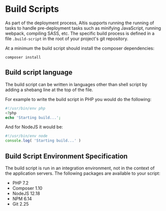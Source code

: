 # Build Scripts

As part of the deployment process, Altis supports running the running of tasks to handle pre-deployment tasks such as minifying JavaScript, running webpack, compiling SASS, etc. The specific build process is defined in a file `.build-script` in the root of your project's git repository.

At a minimum the build script should install the composer dependencies:

```
composer install
```

## Build script language

The build script can be written in languages other than shell script by adding a shebang line at the top of the file.

For example to write the build script in PHP you would do the following:

```php
#!/usr/bin/env php
<?php
echo 'Starting build...';
```

And for NodeJS it would be:

```js
#!/usr/bin/env node
console.log( 'Starting build...' )
```


## Build Script Environment Specification

The build script is run in an integration environment, not in the context of the application servers. The following packages are available to your script:

- PHP 7.2
- Composer 1.10
- NodeJS 12.18
- NPM 6.14
- Git 2.25
